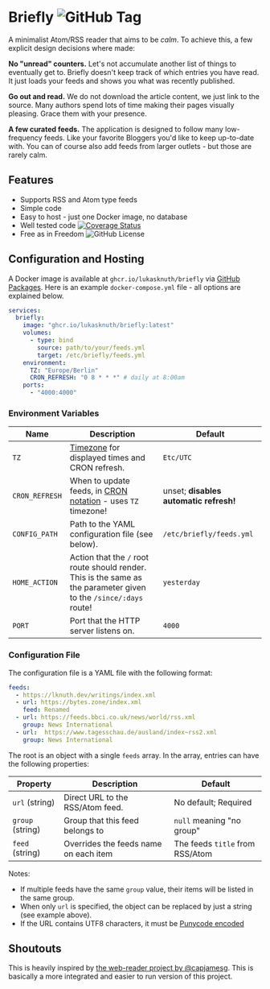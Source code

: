# Briefly ![GitHub Tag](https://img.shields.io/github/v/tag/LukasKnuth/briefly?label=latest)

A minimalist Atom/RSS reader that aims to be _calm_.
To achieve this, a few explicit design decisions where made:

**No "unread" counters.**
Let's not accumulate another list of things to eventually get to.
Briefly doesn't keep track of which entries you have read.
It just loads your feeds and shows you what was recently published.

**Go out and read.**
We do not download the article content, we just link to the source.
Many authors spend lots of time making their pages visually pleasing.
Grace them with your presence.

**A few curated feeds.**
The application is designed to follow many low-frequency feeds.
Like your favorite Bloggers you'd like to keep up-to-date with.
You can of course also add feeds from larger outlets - but those are rarely calm.

## Features

- Supports RSS and Atom type feeds
- Simple code
- Easy to host - just one Docker image, no database
- Well tested code [![Coverage Status](https://coveralls.io/repos/github/LukasKnuth/briefly/badge.svg?branch=main)](https://coveralls.io/github/LukasKnuth/briefly?branch=main)
- Free as in Freedom ![GitHub License](https://img.shields.io/github/license/LukasKnuth/briefly)

## Configuration and Hosting

A Docker image is available at `ghcr.io/lukasknuth/briefly` via [GitHub Packages](https://github.com/LukasKnuth/briefly/pkgs/container/briefly).
Here is an example `docker-compose.yml` file - all options are explained below.

```yml
services:
  briefly:
    image: "ghcr.io/lukasknuth/briefly:latest"
    volumes:
      - type: bind
        source: path/to/your/feeds.yml
        target: /etc/briefly/feeds.yml
    environment:
      TZ: "Europe/Berlin"
      CRON_REFRESH: "0 8 * * *" # daily at 8:00am
    ports:
      - "4000:4000"
```

### Environment Variables

| Name | Description | Default |
|------|-------------|---------|
| `TZ` | [Timezone](https://en.wikipedia.org/wiki/List_of_tz_database_time_zones) for displayed times and CRON refresh. | `Etc/UTC` |
| `CRON_REFRESH` | When to update feeds, in [CRON notation](https://crontab.guru/) - uses `TZ` timezone! | unset; **disables automatic refresh!** |
| `CONFIG_PATH` | Path to the YAML configuration file (see below). | `/etc/briefly/feeds.yml` |
| `HOME_ACTION` | Action that the `/` root route should render. This is the same as the parameter given to the `/since/:days` route! | `yesterday` |
| `PORT` | Port that the HTTP server listens on. | `4000` |

### Configuration File

The configuration file is a YAML file with the following format:

```yaml
feeds:
  - https://lknuth.dev/writings/index.xml
  - url: https://bytes.zone/index.xml
    feed: Renamed
  - url: https://feeds.bbci.co.uk/news/world/rss.xml
    group: News International
  - url:  https://www.tagesschau.de/ausland/index~rss2.xml
    group: News International
```

The root is an object with a single `feeds` array.
In the array, entries can have the following properties:

| Property | Description | Default |
|----------|-------------|---------|
| `url` (string) | Direct URL to the RSS/Atom feed. | No default; Required |
| `group` (string) | Group that this feed belongs to | `null` meaning "no group" |
| `feed` (string) | Overrides the feeds name on each item | The feeds `title` from RSS/Atom |

Notes:

- If multiple feeds have the same `group` value, their items will be listed in the same group.
- When only `url` is specified, the object can be replaced by just a string (see example above).
- If the URL contains UTF8 characters, it must be [Punycode encoded](https://en.wikipedia.org/wiki/Punycode)

## Shoutouts

This is heavily inspired by [the web-reader project by @capjamesg](https://github.com/capjamesg/web-reader).
This is basically a more integrated and easier to run version of this project.
